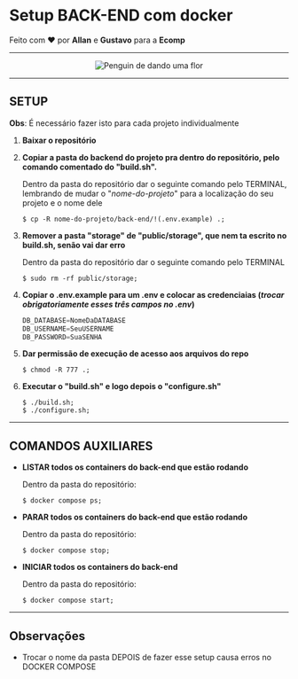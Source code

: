 # Setup BACK-END com docker

Feito com ❤️ por **Allan** e **Gustavo** para a **Ecomp**

---

<p align="center">
  <img src="https://encrypted-tbn1.gstatic.com/images?q=tbn:ANd9GcTGjfnu-ADPNtCMN84ud133EmMesGH19cMcMgXz5EoIn0U79IXP" alt="Penguin de dando uma flor"/>
</p>

---

## SETUP

**Obs**: É necessário fazer isto para cada projeto individualmente

1.  **Baixar o repositório**

2.  **Copiar a pasta do backend do projeto pra dentro do repositório, pelo comando comentado do "build.sh".**

    Dentro da pasta do repositório dar o seguinte comando pelo TERMINAL, lembrando de mudar o "_nome-do-projeto_" para a localização do seu projeto e o nome dele

    ```console
    $ cp -R nome-do-projeto/back-end/!(.env.example) .;
    ```

3.  **Remover a pasta "storage" de "public/storage", que nem ta escrito no build.sh, senão vai dar erro**

    Dentro da pasta do repositório dar o seguinte comando pelo TERMINAL

    ```console
    $ sudo rm -rf public/storage;
    ```

4.  **Copiar o .env.example para um .env e colocar as credenciaias
    (_trocar obrigatoriamente esses três campos no .env_)**
    
    ```typescript
    DB_DATABASE=NomeDaDATABASE
    DB_USERNAME=SeuUSERNAME
    DB_PASSWORD=SuaSENHA
    ```

6.  **Dar permissão de execução de acesso aos arquivos do repo**

    ```console
    $ chmod -R 777 .;
    ```

7.  **Executar o "build.sh" e logo depois o "configure.sh"**

    ```console
    $ ./build.sh;
    $ ./configure.sh;
    ```

---

## COMANDOS AUXILIARES

-   **LISTAR todos os containers do back-end que estão rodando**

    Dentro da pasta do repositório:

    ```console
    $ docker compose ps;
    ```

-   **PARAR todos os containers do back-end que estão rodando**

    Dentro da pasta do repositório:

    ```console
    $ docker compose stop;
    ```

-   **INICIAR todos os containers do back-end**

    Dentro da pasta do repositório:

    ```console
    $ docker compose start;
    ```

---

## Observações

-   Trocar o nome da pasta DEPOIS de fazer esse setup causa erros no DOCKER COMPOSE
